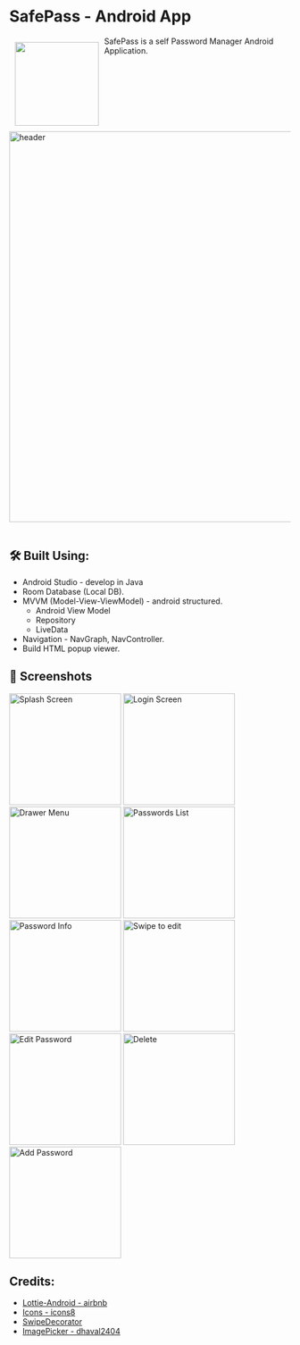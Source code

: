 # SafePass - Android App 

<img src=https://user-images.githubusercontent.com/68264925/219410902-e1d553a7-8132-4f7b-9f11-09950741d2c7.png align="left"
width="150" hspace="10" vspace="10">
SafePass is a self Password Manager Android Application. <br />
<img width="700" alt="header" src="https://user-images.githubusercontent.com/68264925/219431521-090f3a98-8b56-43ff-8d6c-1fa2dcb56d02.png" align="center">
<br />
<br />

## 	:hammer_and_wrench: Built Using:
- Android Studio - develop in Java
- Room Database (Local DB).
- MVVM (Model-View-ViewModel) - android structured.
  - Android View Model
  - Repository
  - LiveData
- Navigation - NavGraph, NavController.
- Build HTML popup viewer.

## :iphone: Screenshots

 <p>
<img width="200" alt="Splash Screen" src="https://user-images.githubusercontent.com/68264925/219422372-025f62cc-a52d-4775-a8da-4fef184c82ec.png">
<img width="200" alt="Login Screen" src="https://user-images.githubusercontent.com/68264925/219422449-d8453b76-41f6-41c4-8cbc-cc9e196c7076.png">
<img width="200" alt="Drawer Menu" src="https://user-images.githubusercontent.com/68264925/219423102-1f0ddd4b-46f8-4602-8639-aca73124bb96.png">
<img width="200" alt="Passwords List" src="https://user-images.githubusercontent.com/68264925/219422665-e1d58eb1-e097-4125-a197-49fdc65ba174.png">
<img width="200" alt="Password Info" src="https://user-images.githubusercontent.com/68264925/219423186-bbfba604-7c43-49a1-adef-daeaa193d7ee.png">
<img width="200" alt="Swipe to edit" src="https://user-images.githubusercontent.com/68264925/219423215-4a8187ba-1e30-4cdd-8b6a-373df2118613.png">
<img width="200" alt="Edit Password" src="https://user-images.githubusercontent.com/68264925/219423472-0d8f9795-aa26-42de-b58d-e65134c59784.png">
<img width="200" alt="Delete" src="https://user-images.githubusercontent.com/68264925/219423226-157ec440-28cc-4a11-bf23-c5d1fb8e1871.png">
<img width="200" alt="Add Password" src="https://user-images.githubusercontent.com/68264925/219423250-2bf46ad3-9a7d-40a3-8ee0-e2807cbedb1b.png">
</p> 

## Credits:
- [Lottie-Android - airbnb](https://github.com/airbnb/lottie-android)
- [Icons - icons8](https://icons8.com/)
- [SwipeDecorator](https://github.com/xabaras/RecyclerViewSwipeDecorator)
- [ImagePicker - dhaval2404](https://github.com/Dhaval2404/ImagePicker)

